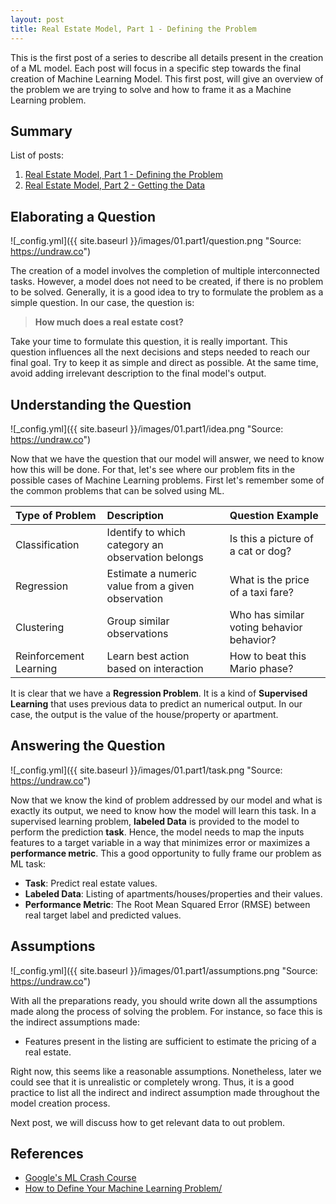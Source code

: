 ```yaml
---
layout: post
title: Real Estate Model, Part 1 - Defining the Problem
---
```


This is the first post of a series to describe all details present in the creation of a ML model. Each post will focus in a specific step towards the final creation of Machine Learning Model. This first post, will give an overview of the problem we are trying to solve and how to frame it as a Machine Learning problem.

## Summary

List of posts:

1. [Real Estate Model, Part 1 - Defining the Problem]()
2. [Real Estate Model, Part 2 - Getting the Data]()

## Elaborating a Question

![_config.yml]({{ site.baseurl }}/images/01.part1/question.png "Source: <https://undraw.co>")

The creation of a model involves the completion of multiple interconnected tasks. However, a model does not need to be created, if there is no problem to be solved. Generally, it is a good idea to try to formulate the problem as a simple question. In our case, the question is:

>**How much does a real estate cost?**

Take your time to formulate this question, it is really important. This question influences all the next decisions and steps needed to reach our final goal. Try to keep it as simple and direct as possible. At the same time, avoid adding irrelevant description to the final model's output.

## Understanding the Question

![_config.yml]({{ site.baseurl }}/images/01.part1/idea.png "Source: <https://undraw.co>")

Now that we have the question that our model will answer, we need to know how this will be done. For that, let's see where our problem fits in the possible cases of Machine Learning problems. First let's remember some of the common problems that can be solved using ML.

Type of Problem| Description| Question Example
:---|:---|:---|
Classification| Identify to which category an observation belongs| Is this a picture of a cat or dog?
Regression| Estimate a numeric value from a given observation| What is the price of a taxi fare?
Clustering| Group similar observations| Who has similar voting behavior behavior?
Reinforcement Learning| Learn best action based on interaction| How to beat this Mario phase?

It is clear that we have a **Regression Problem**. It is a kind of **Supervised Learning** that uses previous data to predict an numerical output. In our case, the output is the value of the house/property or apartment.

## Answering the Question

![_config.yml]({{ site.baseurl }}/images/01.part1/task.png "Source: <https://undraw.co>")

Now that we know the kind of problem addressed by our model and what is exactly its output, we need to know how the model will learn this task. In a supervised learning problem, **labeled Data** is provided to the model to perform the prediction **task**. Hence, the model needs to map the inputs features to a target variable in a way that minimizes  error or maximizes a **performance metric**. This a good opportunity to fully frame our problem as ML task:

- **Task**: Predict real estate values.
- **Labeled Data**: Listing of apartments/houses/properties and their values.
- **Performance Metric**: The Root Mean Squared Error (RMSE) between real target label and predicted values.

## Assumptions

![_config.yml]({{ site.baseurl }}/images/01.part1/assumptions.png "Source: <https://undraw.co>")

With all the preparations ready, you should write down all the assumptions made along the process of solving the problem. For instance, so face this is the indirect assumptions made:

- Features present in the listing are sufficient to estimate the pricing of a real estate.

Right now, this seems like a reasonable assumptions. Nonetheless, later we could see that it is unrealistic or completely wrong. Thus, it is a good practice to list all the indirect and indirect assumption made throughout the model creation process.

Next post, we will discuss how to get relevant data to out problem.

## References

- [Google's ML Crash Course](https://developers.google.com/machine-learning/problem-framing/cases)
- [How to Define Your Machine Learning Problem/](https://machinelearningmastery.com/how-to-define-your-machine-learning-problem/)
